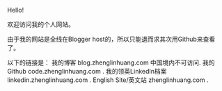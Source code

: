 Hello!

欢迎访问我的个人网站。

由于我的网站是全线在Blogger host的，所以只能退而求其次用Github来查看了。

以下的链接是：
我的博客              blog.zhenglinhuang.com  中国境内不可访问.
我的Github            code.zhenglinhuang.com  .
我的领英LinkedIn档案  linkedin.zhenglinhuang.com  .
English Site/英文站   zhenglinhuang.com  .
